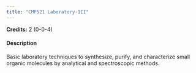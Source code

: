 ```yaml
---
title: "CMP521 Laboratory-III"
---
```

**Credits:** 2 (0-0-4)

#### Description
Basic laboratory techniques to synthesize, purify, and characterize small organic molecules by analytical and spectroscopic methods.